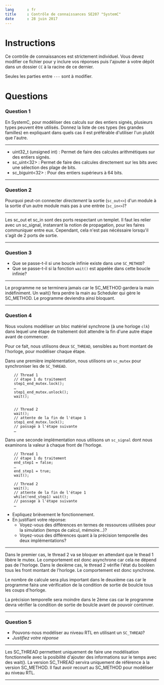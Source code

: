 ```yaml
---
lang      : fr
title     : Contrôle de connaissances SE207 "SystemC"
date      : 28 juin 2017
---
```


# Instructions

Ce contrôle de connaissances est strictement individuel.
Vous devez modifier ce fichier pour y inclure vos réponses puis l'ajouter à votre dépôt dans un dossier `CC` à la racine de ce dernier.

Seules les parties entre *`---`* sont à modifier.

# Questions

### Question 1

En SystemC, pour modéliser des calculs sur des entiers signés, plusieurs types peuvent être utilisés.
Donnez la liste de ces types (les grandes familles) en expliquant dans quels cas il est préférable d'utiliser l'un plutôt que l'autre.

---

* uint32_t (unsigned int) : Permet de faire des calcules arithmétiques sur des entiers signés.
* sc_uint<32>             : Permet de faire des calcules directement sur les bits avec une sélection des plage de bits.
* sc_biguint<32>          : Pour des entiers supérieurs à 64 bits.

---

### Question 2

Pourquoi peut-on connecter *directement* la sortie (`sc_out<>`) d'un module à la sortie d'un autre module mais pas à une entrée (`sc_in<>`)?

---

Les sc_out et sc_in sont des ports respectant un templet. Il faut les relier avec un sc_signal, instanrant la notion de propagation, pour les faires communiquer entre eux. Cependant, cela n'est pas nécéssaire lorsqu'il s'agit de 2 ports de sortie.

---

### Question 3

- Que se passe-t-il si une boucle infinie existe dans une `SC_METHOD`?
- Que se passe-t-il si la fonction `wait()` est appelée dans cette boucle infinie?


---

Le programme ne se terminera jamais car le SC_METHOD gardera la main indéfiniment.
Un wait() fera perdre la main au Scheduler qui gère le SC_METHOD. Le programme deviendra ainsi bloquant.

---

### Question 4

Nous voulons modéliser un bloc matériel synchrone (à une horloge `clk`) dans lequel une étape de traitement doit attendre la fin d'une autre étape avant de commencer.

Pour ce fait, nous utilisons deux `SC_THREAD`, sensibles au front montant de l'horloge, pour modéliser chaque étape.

Dans une première implémentation, nous utilisons un `sc_mutex` pour synchroniser les de `SC_THREAD`.

```{.cpp}
    // Thread 1
    // étape 1 du traitement
    step1_end_mutex.lock();
    …
    step1_end_mutex.unlock();
    wait();
   
   
    // Thread 2
    wait();
    // attente de la fin de l'étape 1
    step1_end_mutex.lock();
    // passage à l'étape suivante
    …
```

Dans une seconde implémentation nous utilisons un `sc_signal` dont nous examinons la valeur à chaque front de l'horloge.

```{.cpp}
    // Thread 1
    // étape 1 du traitement
    end_step1 = false;
    …
    end_step1 = true;
    wait();
   
    // Thread 2
    wait();
    // attente de la fin de l'étape 1
    while(!end_step1) wait();
    // passage à l'étape suivante
    …
```

- Expliquez brièvement le fonctionnement.
- En justifiant votre réponse:
    * Voyez-vous des différences en termes de ressources utilisées pour la simulation (temps de calcul, mémoire…)?
    * Voyez-vous des différences quant à la précision temporelle des deux implémentations?

---

Dans le premier cas, le thread 2 va se bloquer en attendant que le thead 1 libère le mutex. Le comportement est donc asynchrone car cela ne dépend pas de l'horloge.
Dans le dexième cas, le thread 2 vérifie l'état du booléen tous les front montant de l'horloge. Le comportement est donc synchrone.

Le nombre de calcule sera plus important dans le deuxième cas car le programme faira une vérification de la condition de sortie de boulcle tous les coups d'horloge.

La précision temporelle sera moindre dans le 2ème cas car le programme devra vérifier la condition de sortie de boulcle avant de pouvoir continuer.

---


### Question 5

- Pouvons-nous modéliser au niveau RTL en utilisant un `SC_THREAD`?
- *Justifiez votre réponse*


---

Les SC_THREAD permettent uniquement de faire une modélisation fonctionnelle avec la posibilité d'ajouter des informations sur le temps avec des wait(). La version SC_THREAD servira uniquement de référence à la version SC_METHOD. Il faut avoir recourt au SC_METHOD pour modéliser au niveau RTL.

---

